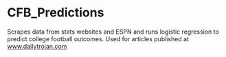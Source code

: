 # CFB_Predictions
Scrapes data from stats websites and ESPN and runs logistic regression to predict college football outcomes. Used for articles published at www.dailytrojan.com
